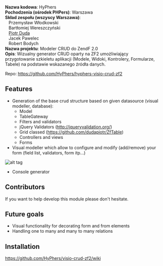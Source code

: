 **Nazwa kodowa**: HyPhers<br/>
**Pochodzenia (ośrodek PHPers)**: Warszawa<br/>
**Skład zespołu (wszyscy Warszawa)**: <br/>
  &nbsp;&nbsp;&nbsp;Przemysław Włodkowski<br/>
  &nbsp;&nbsp;&nbsp;Bartłomiej Wereszczyński<br/>
  &nbsp;&nbsp;&nbsp;[Piotr Duda](https://github.com/dudapiotr)<br/>
  &nbsp;&nbsp;&nbsp;Jacek Pawelec<br/>
  &nbsp;&nbsp;&nbsp;Robert Bodych  <br/>
**Nazwa projektu**: Modeler CRUD do ZendF 2.0<br/>
**Opis**: Wizualny generator CRUD oparty na ZF2 umożliwiający przygotowanie szkieletu aplikacji (Modele, Widoki, Kontrolery, Formularze, Tabele) na podstawie wskazanego źródła danych.<br/>

Repo: https://github.com/HyPhers/hyphers-visio-crud-zf2

Features
----------------
- Generation of the base crud structure based on given datasource (visual modeller, database):
  * Model
  * TableGateway
  * Filters and validators
  * jQuery Validators (http://jqueryvalidation.org/)
  * Grid classed (https://github.com/dudapiotr/ZfTable)
  * Controllers and views
  * Forms
- Visual modeller which allow to configure and modify (add/remove) your form (field list, validators, form itp...)

![alt tag](https://cloud.githubusercontent.com/assets/2759181/4263942/1f63bee0-3c0c-11e4-8e38-d6b9941da8a0.png )



- Console generator




Contributors
------------
If you want to help develop this module please don't hesitate. 


Future goals
----------------
- Visual functionality for decorating form and from elements
- Handling one to many and many to many relations


Installation
------------
https://github.com/HyPhers/visio-crud-zf2/wiki


